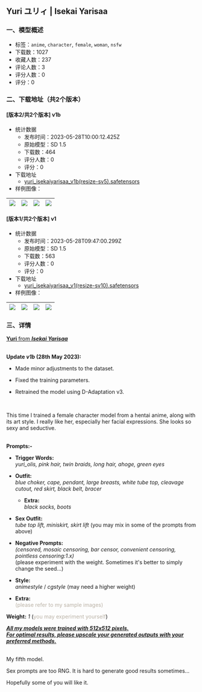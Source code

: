 ## Yuri ユリィ | Isekai Yarisaa
### 一、模型概述

- 标签：`anime`, `character`, `female`, `woman`, `nsfw`
- 下载数：1027
- 收藏人数：237
- 评论人数：3
- 评分人数：0
- 评分：0

### 二、下载地址（共2个版本）

#### [版本2/共2个版本] v1b

- 统计数据
  - 发布时间：2023-05-28T10:00:12.425Z
  - 原始模型：SD 1.5
  - 下载数：464
  - 评分人数：0
  - 评分：0
- 下载地址
  - [yuri_isekaiyarisaa_v1b(resize-sv5).safetensors](https://civitai.com/api/download/models/83540)
- 样例图像：

| <img src="https://image.civitai.com/xG1nkqKTMzGDvpLrqFT7WA/85bbb255-712e-41fb-b549-41b1d778dd11/width=450/942488.jpeg" /> | <img src="https://image.civitai.com/xG1nkqKTMzGDvpLrqFT7WA/0e07bc0b-e4f2-4e76-847b-0a8946d501bf/width=450/942486.jpeg" /> | <img src="https://image.civitai.com/xG1nkqKTMzGDvpLrqFT7WA/f84c7a4b-1cd3-440b-977f-1aa6f3af4a8c/width=450/942503.jpeg" /> | <img src="https://image.civitai.com/xG1nkqKTMzGDvpLrqFT7WA/103ae646-bc40-41f0-95e8-c981f49191d8/width=450/942504.jpeg" /> |
| ---- | ---- | ---- | ---- |

#### [版本1/共2个版本] v1

- 统计数据
  - 发布时间：2023-05-28T09:47:00.299Z
  - 原始模型：SD 1.5
  - 下载数：563
  - 评分人数：0
  - 评分：0
- 下载地址
  - [yuri_isekaiyarisaa_v1(resize-sv10).safetensors](https://civitai.com/api/download/models/55780)
- 样例图像：

| <img src="https://image.civitai.com/xG1nkqKTMzGDvpLrqFT7WA/a06059aa-9954-4cc0-dc23-f7cedde32d00/width=450/604265.jpeg" /> | <img src="https://image.civitai.com/xG1nkqKTMzGDvpLrqFT7WA/cc2ef487-b626-45ab-605c-69e53a7fb300/width=450/604260.jpeg" /> | <img src="https://image.civitai.com/xG1nkqKTMzGDvpLrqFT7WA/df02cba7-d56d-4db7-ec00-2b2a1ac5c200/width=450/604264.jpeg" /> | <img src="https://image.civitai.com/xG1nkqKTMzGDvpLrqFT7WA/c0cca40a-1bfc-40db-6aa9-523e20622800/width=450/604274.jpeg" /> |
| ---- | ---- | ---- | ---- |


### 三、详情
<p><strong><u>Yuri</u></strong><u> from </u><strong><em><u>Isekai Yarisaa</u></em></strong></p><p><br /><strong>Update <em>v1b </em>(28th May 2023):</strong></p><ul><li><p>Made minor adjustments to the dataset.</p></li><li><p>Fixed the training parameters.</p></li><li><p>Retrained the model using D-Adaptation v3.</p></li></ul><p><br /></p><p>This time I trained a female character model from a hentai anime, along with its art style. I really like her, especially her facial expressions. She looks so sexy and seductive.</p><p><br /><strong>Prompts:-</strong></p><ul><li><p><strong>Trigger Words:</strong><br /><em>yuri_olis, pink hair, twin braids, long hair, ahoge, green eyes</em></p></li><li><p><strong>Outfit:</strong><br /><em>blue choker, cape, pendant, large breasts, white tube top, cleavage cutout, red skirt, black belt, bracer</em></p><ul><li><p><strong>Extra:</strong><br /><em>black socks, boots</em></p></li></ul></li><li><p><strong>Sex Outfit:</strong><br /><em>tube top lift, miniskirt, skirt lift</em> (you may mix in some of the prompts from above)</p></li><li><p><strong>Negative Prompts:</strong><br /><em>(censored, mosaic censoring, bar censor, convenient censoring, pointless censoring:1.x)</em><br />(please experiment with the weight. Sometimes it's better to simply change the seed...)</p></li><li><p><strong>Style:</strong><br /><em>animestyle</em> / <em>cgstyle </em>(may need a higher weight)</p></li><li><p><strong>Extra: </strong><br /><span style="color:rgb(187, 179, 167)">(please refer to my sample images)</span></p></li></ul><p><strong>Weight:</strong> <em>1</em> (<span style="color:rgb(187, 179, 167)">you may experiment yourself</span>)</p><p><strong><em><u>All my models were trained with 512x512 pixels.</u></em></strong><em><br /></em><strong><em><u>For optimal results, please upscale your generated outputs with your preferred methods.</u></em></strong></p><p><br />My fifth model.</p><p>Sex prompts are too RNG. It is hard to generate good results sometimes...</p><p>Hopefully some of you will like it.</p>